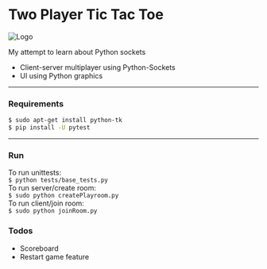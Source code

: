 # Two Player Tic Tac Toe
![Logo](https://raw.githubusercontent.com/rpandya1990/Tic-Tac-Toe/master/Images/Snap.png)

My attempt to learn about Python sockets

  - Client-server multiplayer using Python-Sockets
  - UI using Python graphics
---
### Requirements
```sh
$ sudo apt-get install python-tk
$ pip install -U pytest
```
---
### Run
To run unittests:  
    ```
    $ python tests/base_tests.py
    ```  
To run server/create room:  
    ```
    $ sudo python createPlayroom.py
    ```  
To run client/join room:  
    ```
    $ sudo python joinRoom.py
    ```  

### Todos
 - Scoreboard
 - Restart game feature
